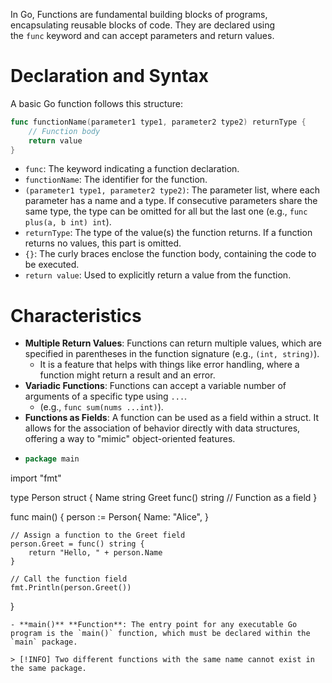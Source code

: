 In Go, Functions are fundamental building blocks of programs, encapsulating reusable blocks of code. They are declared using the `func` keyword and can accept parameters and return values.

# Declaration and Syntax

A basic Go function follows this structure:

```Go
func functionName(parameter1 type1, parameter2 type2) returnType {
    // Function body
    return value
}
```

- `func`: The keyword indicating a function declaration.
- `functionName`: The identifier for the function.
- `(parameter1 type1, parameter2 type2)`: The parameter list, where each parameter has a name and a type. If consecutive parameters share the same type, the type can be omitted for all but the last one (e.g., `func plus(a, b int) int`).
- `returnType`: The type of the value(s) the function returns. If a function returns no values, this part is omitted.
- `{}`: The curly braces enclose the function body, containing the code to be executed.
- `return value`: Used to explicitly return a value from the function.

# Characteristics
- **Multiple Return Values**: Functions can return multiple values, which are specified in parentheses in the function signature (e.g., `(int, string)`).
	- It is a feature that helps with things like error handling, where a function might return a result and an error.
- **Variadic Functions**: Functions can accept a variable number of arguments of a specific type using `...`.
	- (e.g., `func sum(nums ...int)`).
- **Functions as Fields**: A function can be used as a field within a struct. It allows for the association of behavior directly with data structures, offering a way to "mimic" object-oriented features. 
- ```Go
  package main

import "fmt"

type Person struct {
    Name string
    Greet func() string // Function as a field
}

func main() {
    person := Person{
        Name: "Alice",
    }

    // Assign a function to the Greet field
    person.Greet = func() string {
        return "Hello, " + person.Name
    }

    // Call the function field
    fmt.Println(person.Greet())
}
  ```
  - **main()** **Function**: The entry point for any executable Go program is the `main()` function, which must be declared within the `main` package.

> [!INFO] Two different functions with the same name cannot exist in the same package.



